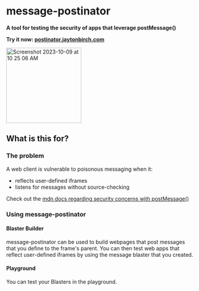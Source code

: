 # message-postinator
**A tool for testing the security of apps that leverage postMessage()**

**Try it now: [postinator.jaytonbirch.com](https://postinator.jaytonbirch.com/)**

<img width="200" alt="Screenshot 2023-10-09 at 10 25 06 AM" src="https://github.com/birch-jayton/message-postinator/assets/22551809/60a8dcc2-b85e-4c20-9dd9-6c48327e0847">


## What is this for?
### The problem
A web client is vulnerable to poisonous messaging when it:
- reflects user-defined iframes
- listens for messages without source-checking

Check out the [mdn docs regarding security concerns with postMessage()](https://developer.mozilla.org/en-US/docs/Web/API/Window/postMessage#security_concerns)

### Using message-postinator
#### Blaster Builder
message-postinator can be used to build webpages that post messages that you define to the frame's parent. You can then test web apps that reflect user-defined iframes by using the message blaster that you created. 
#### Playground
You can test your Blasters in the playground.
